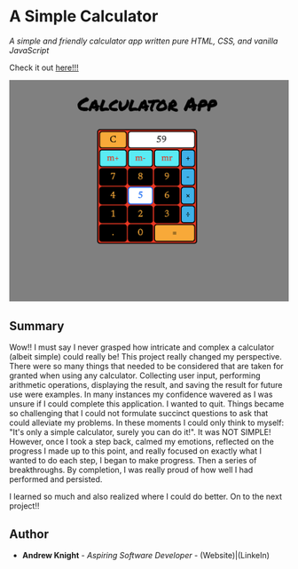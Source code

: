 # A Simple Calculator

*A simple and friendly calculator app written pure HTML, CSS, and vanilla JavaScript*

Check it out <a href="https://andrew-k191.github.io/calculator-app/">here!!!</a>

<img src="images/calculator_screenshot.png" alt="calculator app">

## Summary

Wow!! I must say I never grasped how intricate and complex a calculator (albeit simple) could really be! This project really changed my perspective. There were so many things that needed to be considered that are taken for granted when using any calculator. Collecting user input, performing arithmetic operations, displaying the result, and saving the result for future use were examples. In many instances my confidence wavered as I was unsure if I could complete this application. I wanted to quit. Things became so challenging that I could not formulate succinct questions to ask that could alleviate my problems. In these moments I could only think to myself: "It's only a simple calculator, surely you can do it!". It was NOT SIMPLE! However, once I took a step back, calmed my emotions, reflected on the progress I made up to this point, and really focused on exactly what I wanted to do each step, I began to make progress. Then a series of breakthroughs. By completion, I was really proud of how well I had performed and persisted. 

I learned so much and also realized where I could do better. On to the next project!!

## Author

* **Andrew Knight** - *Aspiring Software Developer* - (Website)|(LinkeIn)
